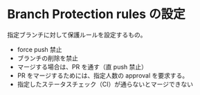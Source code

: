 # Branch Protection rules の設定

指定ブランチに対して保護ルールを設定するもの。

- force push 禁止
- ブランチの削除を禁止
- マージする場合は、PR を通す（直 push 禁止）
- PR をマージするためには、指定人数の approval を要求する。
- 指定したステータスチェック（CI）が通らないとマージできない
